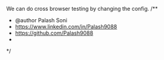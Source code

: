 We can do cross browser testing by changing the config.
/**  
* @author Palash Soni
* https://www.linkedin.com/in/Palash9088
* https://github.com/Palash9088
* 
*/
